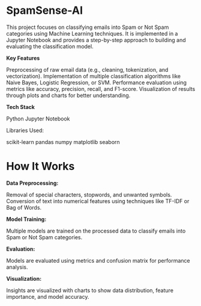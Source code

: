    
 # SpamSense-AI 

This project focuses on classifying emails into Spam or Not Spam categories using Machine Learning techniques. It is implemented in a Jupyter Notebook and provides a step-by-step approach to building and evaluating the classification model.

**Key Features**

Preprocessing of raw email data (e.g., cleaning, tokenization, and vectorization). 
Implementation of multiple classification algorithms like Naive Bayes, Logistic Regression, or SVM.
Performance evaluation using metrics like accuracy, precision, recall, and F1-score.
Visualization of results through plots and charts for better understanding.

**Tech Stack**
 
Python
Jupyter Notebook

Libraries Used:

 scikit-learn
pandas
numpy
matplotlib
seaborn


# How It Works

**Data Preprocessing:**

Removal of special characters, stopwords, and unwanted symbols.
Conversion of text into numerical features using techniques like TF-IDF or Bag of Words.

**Model Training:**

Multiple models are trained on the processed data to classify emails into Spam or Not Spam categories.

**Evaluation:**

Models are evaluated using metrics and confusion matrix for performance analysis.

**Visualization:**

Insights are visualized with charts to show data distribution, feature importance, and model accuracy.


